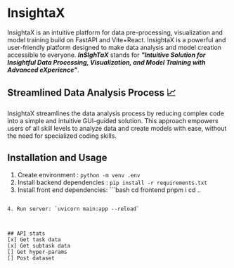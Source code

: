 # InsightaX

InsightaX is an intuitive platform for data pre-processing, visualization and model training build on FastAPI and
Vite+React. InsightaX is a powerful and user-friendly platform designed to make data analysis and model creation accessible to everyone. ***InSIghTaX*** stands for ***"Intuitive Solution for Insightful Data Processing, Visualization, and Model Training with Advanced eXperience"***.

## Streamlined Data Analysis Process 📈

InsightaX streamlines the data analysis process by reducing complex code into a simple and intuitive GUI-guided solution. This approach empowers users of all skill levels to analyze data and create models with ease, without the need for specialized coding skills.

## Installation and Usage

1. Create environment : `python -m venv .env`
2. Install backend dependencies : `pip install -r requirements.txt`
3. Install front end dependencies:
        ```bash
        cd frontend
        pnpm i
        cd ..
```

4. Run server: `uvicorn main:app --reload`



## API stats
[x] Get task data
[x] Get subtask data
[] Get hyper-params
[] Post dataset

